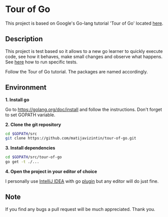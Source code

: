# Tour of Go

This project is based on Google's Go-lang tutorial 'Tour of Go' located <a href="https://tour.golang.org">here</a>.

## Description

This project is test based so it allows to a new go learner to quickly execute code, see how it behaves, make small changes and observe what happens. See <a href="http://blog.gaku.net/match/">here</a> how to run specific tests.

Follow the Tour of Go tutorial. The packages are named accordingly.

## Environment

**1. Install go**

Go to https://golang.org/doc/install and follow the instructions. Don't forget to set GOPATH variable.

**2. Clone the git repository**
```bash
cd $GOPATH/src
git clone https://github.com/matijavizintin/tour-of-go.git
```

**3. Install dependencies**
```bash
cd $GOPATH/src/tour-of-go
go get -t ./...
```

**4. Open the project in your editor of choice**

I personally use <a href="https://www.jetbrains.com/idea/">IntelliJ IDEA<a/> with go <a href="https://github.com/go-lang-plugin-org">plugin</a> but any editor will do just fine.

## Note

If you find any bugs a pull request will be much appreciated. Thank you.